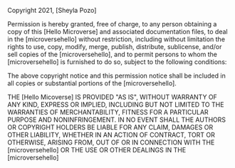 Copyright 2021, [Sheyla Pozo]


Permission is hereby granted, free of charge, to any person obtaining a copy of this [Hello Microverse] and associated documentation files, to deal in the [microversehello] without restriction, including without limitation the rights to use, copy, modify, merge, publish, distribute, sublicense, and/or sell copies of the [microversehello], and to permit persons to whom the [microversehello] is furnished to do so, subject to the following conditions:

The above copyright notice and this permission notice shall be included in all copies or substantial portions of the [microversehello].

THE [Hello Micoverse] IS PROVIDED "AS IS", WITHOUT WARRANTY OF ANY KIND, EXPRESS OR IMPLIED, INCLUDING BUT NOT LIMITED TO THE WARRANTIES OF MERCHANTABILITY, FITNESS FOR A PARTICULAR PURPOSE AND NONINFRINGEMENT. IN NO EVENT SHALL THE AUTHORS OR COPYRIGHT HOLDERS BE LIABLE FOR ANY CLAIM, DAMAGES OR OTHER LIABILITY, WHETHER IN AN ACTION OF CONTRACT, TORT OR OTHERWISE, ARISING FROM, OUT OF OR IN CONNECTION WITH THE [microversehello] OR THE USE OR OTHER DEALINGS IN THE [microversehello]